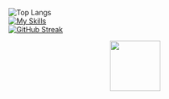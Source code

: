 
![Top Langs](https://github-readme-stats.vercel.app/api/top-langs/?username=berke-aras&layout=compact)
<br>
[![My Skills](https://skillicons.dev/icons?i=godot,python,js,html,css,unity)](https://skillicons.dev)
<br>
[![GitHub Streak](http://github-readme-streak-stats.herokuapp.com?user=berke-aras&theme=dark&background=000000)](https://git.io/streak-stats)
<br>
<div id="header" align="center">
  <img src="https://media.tenor.com/HkMNfVmcnhcAAAAd/bocchi-bocchi-the-rock.gif" width="100"/>
</div>
<!--https://media.tenor.com/HkMNfVmcnhcAAAAd/bocchi-bocchi-the-rock.gif
**Berke-aras/Berke-aras** is a ✨ _special_ ✨ repository because its `README.md` (this file) appears on your GitHub profile.
https://media.tenor.com/HkMNfVmcnhcAAAAd/bocchi-bocchi-the-rock.gif
Here are some ideas to get you started:

- 🔭 I’m currently working on ...
- 🌱 I’m currently learning ...
- 👯 I’m looking to collaborate on ...
- 🤔 I’m looking for help with ...
- 💬 Ask me about ...
- 📫 How to reach me: ...
- 😄 Pronouns: ...
- ⚡ Fun fact: ...
-->
